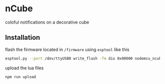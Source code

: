 # nCube
coloful notifications on a decorative cube

## Installation

flash the firmware located in `/firmware` using `esptool` like this
```bash
esptool.py --port /dev/ttyUSB0 write_flash -fm dio 0x00000 nodemcu_ncube_20201116.bin
```

upload the lua files
```bash
npm run upload
```

